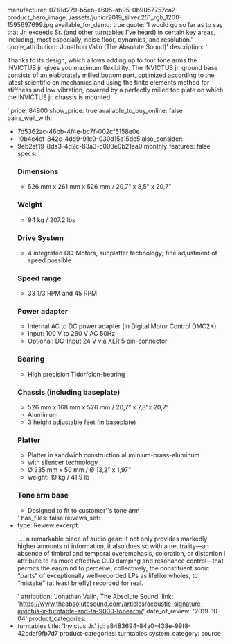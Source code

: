 manufacturer: 0718d279-b5eb-4605-ab95-0b9057757ca2
product_hero_image: /assets/junior2019_silver.251_rgb_1200-1595697699.jpg
available_for_demo: true
quote: 'I would go so far as to say that Jr. exceeds Sr. (and other turntables I’ve heard) in certain key areas, including, most especially, noise floor, dynamics, and resolution.'
quote_attribution: 'Jonathon Valin (The Absolute Sound)'
description: '<p>Thanks to its design, which allows adding up to four tone arms the INVICTUS jr. gives you maximum flexibility. The INVICTUS jr. ground base consists of an elaborately milled bottom part, optimized according to the latest scientific on mechanics and using the finite elements method for stiffness and low vibration, covered by a perfectly milled top plate on which the INVICTUS jr. chassis is mounted.</p>'
price: 84900
show_price: true
available_to_buy_online: false
pairs_well_with:
  - 7d5362ac-46bb-4f4e-bc7f-002cf5158e0e
  - 19b4e4cf-842c-4dd9-91c9-030d15a15dc5
also_consider:
  - 9eb2af19-8da3-4d2c-83a3-c003e0b21ea0
monthly_featuree: false
specs: '<h3><strong>Dimensions</strong></h3><ul><li>526 mm x 261 mm x 526 mm / 20,7” x 8,5” x 20,7”</li></ul><h3><strong>Weight</strong></h3><ul><li>94 kg / 207.2 lbs</li></ul><h3><strong>Drive System</strong></h3><ul><li>4 integrated DC-Motors, subplatter technology; fine adjustment of speed possible</li></ul><h3><strong>Speed range</strong></h3><ul><li>33 1/3 RPM and 45 RPM</li></ul><h3><strong>Power adapter</strong></h3><ul><li>Internal AC to DC power adapter (in Digital Motor Control DMC2+)</li><li>Input: 100 V to 260 V AC 50Hz</li><li>Optional: DC-Input 24 V via XLR 5 pin-connector</li></ul><h3><strong>Bearing</strong></h3><ul><li>High precision Tidorfolon-bearing</li></ul><h3><strong>Chassis (including baseplate)</strong></h3><ul><li>526 mm x 168 mm x 526 mm / 20,7” x 7,8”x 20,7”</li><li>Aluminium</li><li>3 height adjustable feet (in baseplate)</li></ul><h3><strong>Platter</strong></h3><ul><li>Platter in sandwich construction aluminium-brass-aluminum</li><li>with silencer technology</li><li>Ø 335 mm x 50 mm / Ø 13,2” x 1,97”</li><li>weight: 19 kg / 41.9 lb</li></ul><h3><strong>Tone arm base</strong></h3><ul><li>Designed to fit to customer''s tone arm</li></ul>'
has_files: false
reivews_set:
  -
    type: Review
    excerpt: '<p>&nbsp;... a remarkable piece of audio gear: It not only provides markedly higher amounts of information; it also does so with a neutrality—an absence of timbral and temporal overemphasis, coloration, or distortion I attribute to its more effective CLD damping and resonance control—that permits the ear/mind to perceive, collectively, the constituent sonic “parts” of exceptionally well-recorded LPs as lifelike wholes, to “mistake” (at least briefly) recorded for real.</p>'
    attribution: 'Jonathan Valin, The Absolute Sound'
    link: 'https://www.theabsolutesound.com/articles/acoustic-signature-invictus-jr-turntable-and-ta-9000-tonearm/'
    date_of_review: '2019-10-04'
product_categories:
  - turntables
title: 'Invictus Jr.'
id: a8483694-84a0-438e-99f8-42cdaf9fb7d7
product-categories: turntables
system_category: source
